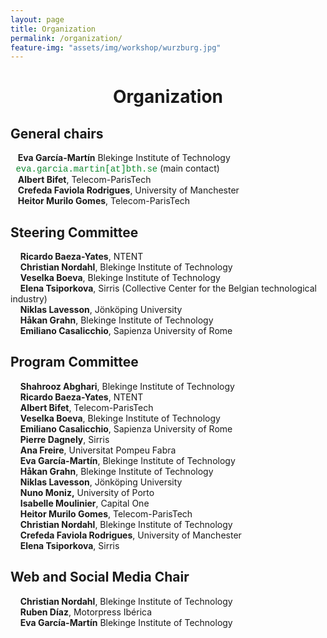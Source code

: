 ```yaml
---
layout: page
title: Organization
permalink: /organization/
feature-img: "assets/img/workshop/wurzburg.jpg"
---
```


<h1 style="text-align: center">Organization</h1>

## General chairs

&nbsp;&nbsp;&nbsp;**Eva García-Martín** Blekinge Institute of Technology
<span style="font-family:courier; color:#10872F">&nbsp;eva.garcia.martin[at]bth.se</span> (main contact)   
&nbsp;&nbsp;&nbsp;**Albert Bifet**, Telecom-ParisTech  
&nbsp;&nbsp;&nbsp;**Crefeda Faviola Rodrigues**,  University of Manchester  
&nbsp;&nbsp;&nbsp;**Heitor Murilo Gomes**, Telecom-ParisTech  


## Steering Committee

&nbsp;&nbsp;&nbsp; **Ricardo Baeza-Yates**,
NTENT  
&nbsp;&nbsp;&nbsp; **Christian Nordahl**,
 Blekinge Institute of Technology  
&nbsp;&nbsp;&nbsp; **Veselka Boeva**,
 Blekinge Institute of Technology  
&nbsp;&nbsp;&nbsp; **Elena Tsiporkova**,
 Sirris (Collective Center for the Belgian technological industry)  
&nbsp;&nbsp;&nbsp; **Niklas Lavesson**,
Jönköping University  
&nbsp;&nbsp;&nbsp; **Håkan Grahn**,
Blekinge Institute of Technology  
&nbsp;&nbsp;&nbsp; **Emiliano Casalicchio**,
Sapienza University of Rome  

## Program Committee

&nbsp;&nbsp;&nbsp; **Shahrooz Abghari**, Blekinge Institute of Technology  
&nbsp;&nbsp;&nbsp; **Ricardo Baeza-Yates**, NTENT  
&nbsp;&nbsp;&nbsp; **Albert Bifet**, Telecom-ParisTech   
&nbsp;&nbsp;&nbsp; **Veselka Boeva**, Blekinge Institute of Technology  
&nbsp;&nbsp;&nbsp; **Emiliano Casalicchio**, Sapienza University of Rome  
&nbsp;&nbsp;&nbsp; **Pierre Dagnely**, Sirris  
&nbsp;&nbsp;&nbsp; **Ana Freire**, Universitat Pompeu Fabra  
&nbsp;&nbsp;&nbsp; **Eva García-Martín**, Blekinge Institute of Technology  
&nbsp;&nbsp;&nbsp; **Håkan Grahn**, Blekinge Institute of Technology  
&nbsp;&nbsp;&nbsp; **Niklas Lavesson**, Jönköping University  
&nbsp;&nbsp;&nbsp; **Nuno Moniz,** University of Porto  
&nbsp;&nbsp;&nbsp; **Isabelle Moulinier**, Capital One  
&nbsp;&nbsp;&nbsp; **Heitor Murilo Gomes**, Telecom-ParisTech   
&nbsp;&nbsp;&nbsp; **Christian Nordahl**, Blekinge Institute of Technology  
&nbsp;&nbsp;&nbsp; **Crefeda Faviola Rodrigues**,  University of Manchester  
&nbsp;&nbsp;&nbsp; **Elena Tsiporkova**, Sirris  

## Web and Social Media Chair
&nbsp;&nbsp;&nbsp; **Christian Nordahl**, Blekinge Institute of Technology  
&nbsp;&nbsp;&nbsp; **Ruben Díaz**, Motorpress Ibérica  
&nbsp;&nbsp;&nbsp; **Eva García-Martín** Blekinge Institute of Technology
